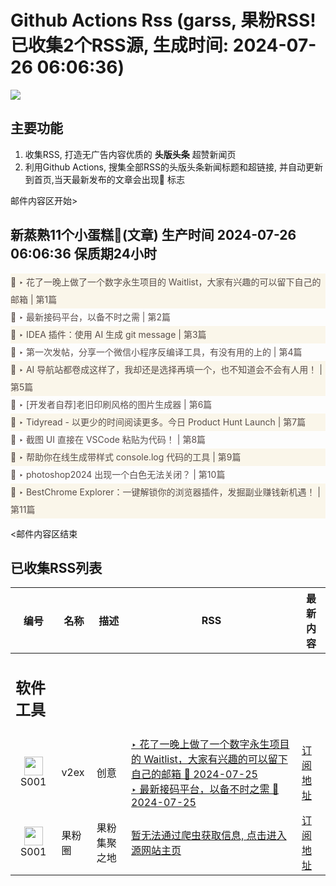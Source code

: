 # Github Actions Rss (garss, 果粉RSS! 已收集2个RSS源, 生成时间: 2024-07-26 06:06:36)

![](https://cdn.jsdelivr.net/gh/xinkeji/garss/_media/ga-rss.png)



## 主要功能
1. 收集RSS, 打造无广告内容优质的 **头版头条** 超赞新闻页
2. 利用Github Actions, 搜集全部RSS的头版头条新闻标题和超链接, 并自动更新到首页,当天最新发布的文章会出现🌈 标志

邮件内容区开始>
<h2>新蒸熟11个小蛋糕🍰(文章) 生产时间 2024-07-26 06:06:36 保质期24小时</h2>

<div style='line-height:3;background-color:#FAF6EA;' ><a href='https://www.v2ex.com/t/1060165#reply2' style="line-height:2;text-decoration:none;display:block;color:#584D49;">🌈 ‣ 花了一晚上做了一个数字永生项目的 Waitlist，大家有兴趣的可以留下自己的邮箱 | 第1篇</a></div><div style='line-height:3;' ><a href='https://www.v2ex.com/t/1060149#reply1' style="line-height:2;text-decoration:none;display:block;color:#584D49;">🌈 ‣ 最新接码平台，以备不时之需 | 第2篇</a></div><div style='line-height:3;background-color:#FAF6EA;' ><a href='https://www.v2ex.com/t/1060124#reply1' style="line-height:2;text-decoration:none;display:block;color:#584D49;">🌈 ‣ IDEA 插件：使用 AI 生成 git message | 第3篇</a></div><div style='line-height:3;' ><a href='https://www.v2ex.com/t/1060056#reply13' style="line-height:2;text-decoration:none;display:block;color:#584D49;">🌈 ‣ 第一次发帖，分享一个微信小程序反编译工具，有没有用的上的 | 第4篇</a></div><div style='line-height:3;background-color:#FAF6EA;' ><a href='https://www.v2ex.com/t/1059927#reply25' style="line-height:2;text-decoration:none;display:block;color:#584D49;">🌈 ‣ AI 导航站都卷成这样了，我却还是选择再填一个，也不知道会不会有人用！ | 第5篇</a></div><div style='line-height:3;' ><a href='https://www.v2ex.com/t/1059966#reply13' style="line-height:2;text-decoration:none;display:block;color:#584D49;">🌈 ‣ [开发者自荐]老旧印刷风格的图片生成器 | 第6篇</a></div><div style='line-height:3;background-color:#FAF6EA;' ><a href='https://www.v2ex.com/t/1060079#reply0' style="line-height:2;text-decoration:none;display:block;color:#584D49;">🌈 ‣ Tidyread - 以更少的时间阅读更多。今日 Product Hunt Launch | 第7篇</a></div><div style='line-height:3;' ><a href='https://www.v2ex.com/t/1060044#reply0' style="line-height:2;text-decoration:none;display:block;color:#584D49;">🌈 ‣ 截图 UI 直接在 VSCode 粘贴为代码！ | 第8篇</a></div><div style='line-height:3;background-color:#FAF6EA;' ><a href='https://www.v2ex.com/t/1060031#reply0' style="line-height:2;text-decoration:none;display:block;color:#584D49;">🌈 ‣ 帮助你在线生成带样式 console.log 代码的工具 | 第9篇</a></div><div style='line-height:3;' ><a href='https://www.v2ex.com/t/1059961#reply4' style="line-height:2;text-decoration:none;display:block;color:#584D49;">🌈 ‣ photoshop2024 出现一个白色无法关闭？ | 第10篇</a></div><div style='line-height:3;background-color:#FAF6EA;' ><a href='https://www.v2ex.com/t/1059863#reply0' style="line-height:2;text-decoration:none;display:block;color:#584D49;">🌈 ‣ BestChrome Explorer：一键解锁你的浏览器插件，发掘副业赚钱新机遇！ | 第11篇</a></div>

<邮件内容区结束

## 已收集RSS列表

| 编号 | 名称 | 描述 | RSS | 最新内容 |
| --- | --- | --- | --- | --- |
| <h2 id="软件工具">软件工具</h2> |  |   |  |  |
| <div id="S001" style="text-align: center;"><img src="https://cdn.jsdelivr.net/gh/zhaoolee/garss/_media/favicon/S001.png" width="30px" style="width:30px;height: auto;"/><br><span>S001</span></div> | v2ex | 创意 | [‣ 花了一晚上做了一个数字永生项目的 Waitlist，大家有兴趣的可以留下自己的邮箱 🌈 2024-07-25](https://www.v2ex.com/t/1060165#reply2)<br/>[‣ 最新接码平台，以备不时之需 🌈 2024-07-25](https://www.v2ex.com/t/1060149#reply1) | [订阅地址](https://www.v2ex.com/feed/tab/creative.xml) |
| <div id="S001" style="text-align: center;"><img src="https://cdn.jsdelivr.net/gh/zhaoolee/garss/_media/favicon/S001.png" width="30px" style="width:30px;height: auto;"/><br><span>S001</span></div> | 果粉圈 | 果粉集聚之地 | [暂无法通过爬虫获取信息, 点击进入源网站主页](https://g0f.cn) | [订阅地址](https://g0f.cn/rss.xml) |



